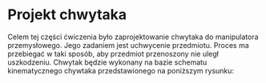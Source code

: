 # Projekt chwytaka
Celem tej części ćwiczenia było zaprojektowanie chwytaka do manipulatora przemysłowego. Jego zadaniem jest uchwycenie przedmiotu. Proces ma przebiegać w taki sposób, aby przedmiot przenoszony nie uległ uszkodzeniu. Chwytak będzie wykonany na bazie schematu kinematycznego chywtaka przedstawionego na poniższym rysunku:
